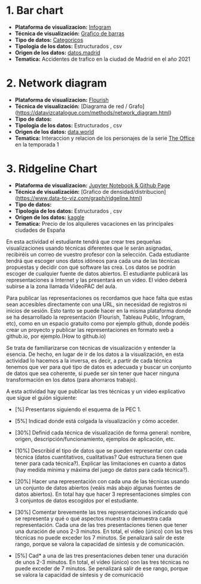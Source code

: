 # 1. Bar chart

* **Plataforma de visualizacion:** [Infogram](https://infogram.com/madrid-traffic-accidents-2021-1h8n6m3nzyr5j4x?live)
* **Técnica de visualización:** [Grafico de barras](https://datavizcatalogue.com/methods/bar_chart.html)
* **Tipo de datos:** [Categoricos](https://www.data-to-viz.com/#barplot)
* **Tipologia de los datos:** Estructurados , csv
* **Origen de los datos:** [datos.madrid](https://datos.madrid.es/sites/v/index.jsp?vgnextoid=7c2843010d9c3610VgnVCM2000001f4a900aRCRD&vgnextchannel=374512b9ace9f310VgnVCM100000171f5a0aRCRD)
* **Tematica:** Accidentes de trafico en la ciudad de Madrid en el año 2021

# 2. Network diagram 

* **Plataforma de visualizacion:** [Flourish](https://public.flourish.studio/visualisation/7741938/)
* **Técnica de visualización:** [Diagrama de red / Grafo] (https://datavizcatalogue.com/methods/network_diagram.html)
* **Tipo de datos:**
* **Tipologia de los datos:** Estructurados , csv
* **Origen de los datos:** [data.world](https://data.world/abhinavr8/the-office-scripts-dataset)
* **Tematica:** Interaccion y relacion de los personajes de la serie [The Office](https://www.sensacine.com/series/serie-199/temporada-724/reparto/) en la temporada 1

# 3. Ridgeline Chart 

* **Plataforma de visualizacion:** [Jupyter Notebook & Github Page](https://orezzak.github.io/orrezak.github.io/)
* **Técnica de visualización:** [Grafico de densidad/distribucion] (https://www.data-to-viz.com/graph/ridgeline.html)
* **Tipo de datos:** 
* **Tipologia de los datos:** Estructurados , csv
* **Origen de los datos:** [kaggle](https://www.kaggle.com/datamarket/alojamientos-tursticos)
* **Tematica:** Precio de los alquileres vacaciones en las principales ciudades de España





En esta actividad el estudiante  tendrá que crear tres pequeñas visualizaciones usando técnicas diferentes que le serán asignadas, recibiréis un correo de vuestro profesor con la selección. Cada estudiante tendrá que escoger unos datos idóneos para cada una de las técnicas propuestas y decidir con qué software las crea. Los datos se podrán escoger de cualquier fuente de datos abiertos. El estudiante publicará las representaciones a Internet y las presentará en un video. El video deberá subirse a la zona llamada VideoPAC del aula.

Para publicar las representaciones os recordamos que hace falta que estas sean accesibles directamente con una URL, sin necesidad de registros ni inicios de sesión. Esto tanto se puede hacer en la misma plataforma donde se ha desarrollado la representación (Flourish, Tableau Public, Infogram, etc), como en un espacio gratuito como por ejemplo github, donde podéis crear un proyecto y publicar las representaciones en formato web a github.io, por ejemplo.(How to github.io)

Se trata de familiarizarse con técnicas de visualización y entender la esencia. De hecho, en lugar de ir de los datos a la visualización, en esta actividad lo hacemos a la inversa, es decir, a partir de cada técnica tenemos que ver para qué tipo de datos es adecuada y buscar un conjunto de datos que sea coherente, si puede ser sin tener que hacer ninguna transformación en los datos (para ahorraros trabajo).

A esta actividad hay que publicar las tres técnicas y un video explicativo que sigue el guión siguiente:

* [%] Presentaros siguiendo el esquema de la PEC 1.
* [5%] Indicad donde está colgada la visualización y cómo  acceder.
* [30%] Definid cada técnica de visualización de forma general: nombre, origen, descripción/funcionamiento, ejemplos de aplicación, etc.
* [10%] Describid el tipo de datos que se pueden representar con cada técnica (datos cuantitativos, cualitativas? Qué estructura tienen que tener para cada técnica?). Explicar las limitaciones en cuanto a datos (hay medida mínima y máxima del juego de datos para cada técnica?).
* [20%] Hacer una representación con cada una de las técnicas usando un conjunto de datos abiertos (veáis más abajo algunas fuentes de datos abiertos). En total hay que hacer 3 representaciones simples con 3 conjuntos de datos escogidos por el estudiante.
* [30%] Comentar brevemente las tres representaciones indicando qué se representa y qué o qué aspectos muestra o demuestra cada representación. Cada una de las tres presentaciones tienen que tener una duración de unos 2-3 minutos. En total, el video (único) con las tres técnicas no puede exceder los 7 minutos. Se penalizará salir de este rango, porque se valora la capacidad de síntesis y de comunicación.

* [5%] Cad* a una de las tres presentaciones deben tener una duración de unos 2-3 minutos. En total, el vídeo (único) con las tres técnicas no puede exceder de 7 minutos. Se penalizará salir de ese rango, porque se valora la capacidad de síntesis y de comunicació
